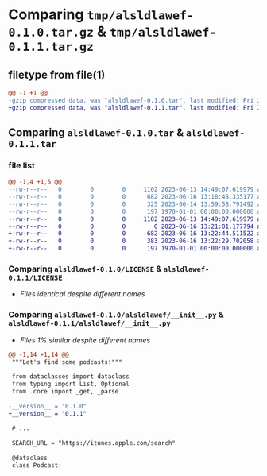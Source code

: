 # Comparing `tmp/alsldlawef-0.1.0.tar.gz` & `tmp/alsldlawef-0.1.1.tar.gz`

## filetype from file(1)

```diff
@@ -1 +1 @@
-gzip compressed data, was "alsldlawef-0.1.0.tar", last modified: Fri Jan  1 00:00:00 2016, max compression
+gzip compressed data, was "alsldlawef-0.1.1.tar", last modified: Fri Jan  1 00:00:00 2016, max compression
```

## Comparing `alsldlawef-0.1.0.tar` & `alsldlawef-0.1.1.tar`

### file list

```diff
@@ -1,4 +1,5 @@
--rw-r--r--   0        0        0     1102 2023-06-13 14:49:07.619979 alsldlawef-0.1.0/LICENSE
--rw-r--r--   0        0        0      682 2023-06-16 13:18:48.335177 alsldlawef-0.1.0/alsldlawef/__init__.py
--rw-r--r--   0        0        0      325 2023-06-14 13:59:58.791492 alsldlawef-0.1.0/pyproject.toml
--rw-r--r--   0        0        0      197 1970-01-01 00:00:00.000000 alsldlawef-0.1.0/PKG-INFO
+-rw-r--r--   0        0        0     1102 2023-06-13 14:49:07.619979 alsldlawef-0.1.1/LICENSE
+-rw-r--r--   0        0        0        0 2023-06-16 13:21:01.177794 alsldlawef-0.1.1/alsldlawef/README.md
+-rw-r--r--   0        0        0      682 2023-06-16 13:22:44.511522 alsldlawef-0.1.1/alsldlawef/__init__.py
+-rw-r--r--   0        0        0      383 2023-06-16 13:22:29.702058 alsldlawef-0.1.1/pyproject.toml
+-rw-r--r--   0        0        0      197 1970-01-01 00:00:00.000000 alsldlawef-0.1.1/PKG-INFO
```

### Comparing `alsldlawef-0.1.0/LICENSE` & `alsldlawef-0.1.1/LICENSE`

 * *Files identical despite different names*

### Comparing `alsldlawef-0.1.0/alsldlawef/__init__.py` & `alsldlawef-0.1.1/alsldlawef/__init__.py`

 * *Files 1% similar despite different names*

```diff
@@ -1,14 +1,14 @@
 """Let's find some podcasts!"""
 
 from dataclasses import dataclass
 from typing import List, Optional
 from .core import _get, _parse
 
-__version__ = "0.1.0"
+__version__ = "0.1.1"
 
 # ...
 
 SEARCH_URL = "https://itunes.apple.com/search"
 
 @dataclass
 class Podcast:
```

